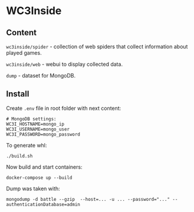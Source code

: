 # WC3Inside

## Content
`wc3inside/spider` - collection of web spiders that collect information about played games.

`wc3inside/web` - webui to display collected data.

`dump` - dataset for MongoDB.

## Install

Create `.env` file in root folder with next content:

```
# MongoDB settings:
WC3I_HOSTNAME=mongo_ip
WC3I_USERNAME=mongo_user
WC3I_PASSWORD=mongo_password
```

To generate whl:
```
./build.sh
```

Now build and start containers:

```
docker-compose up --build
```

Dump was taken with:

```
mongodump -d battle --gzip  --host=... -u ... --password="..." --authenticationDatabase=admin
```
